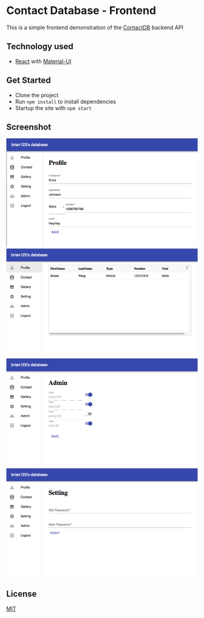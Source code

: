 # Contact Database - Frontend
This is a simple frontend demonstration of the [ContactDB](https://github.com/myeung19/ContactDB-API) backend API

## Technology used
- [React](https://github.com/facebook/react) with [Material-UI](https://github.com/mui-org/material-ui)

## Get Started
- Clone the project
- Run `npm install` to install dependencies
- Startup the site with `npm start`


## Screenshot
![](./images/profile.png)
![](./images/contacts.png)
![](./images/admin.png)
![](./images/setting.png)

## License
[MIT](./LICENSE)
